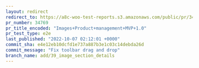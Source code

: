 ```yaml
---
layout: redirect
redirect_to: https://a8c-woo-test-reports.s3.amazonaws.com/public/pr/34769/e2e/index.html
pr_number: 34769
pr_title_encoded: "Images+Product+management+MVP+1.0"
pr_test_type: e2e
last_published: "2022-10-07 02:12:01 +0000"
commit_sha: e4e12eb10dcfd1e737a887b3e1c03c14debda26d
commit_message: "Fix toolbar drag and drop"
branch_name: add/39_image_section_details
---
```

